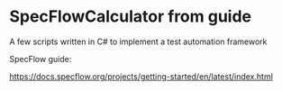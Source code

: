 # SpecFlowCalculator from guide

A few scripts written in C# to implement a test automation framework

SpecFlow guide:

https://docs.specflow.org/projects/getting-started/en/latest/index.html
